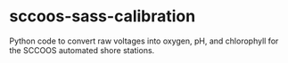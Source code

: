 # sccoos-sass-calibration

Python code to convert raw voltages into oxygen, pH, and chlorophyll for the SCCOOS automated shore stations.